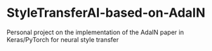 # StyleTransferAI-based-on-AdaIN
Personal project on the implementation of the AdaIN paper in Keras/PyTorch for neural style transfer
